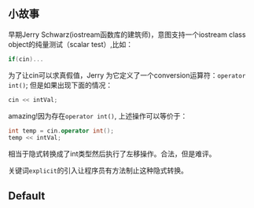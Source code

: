 ## 小故事
早期Jerry Schwarz(iostream函数库的建筑师)，意图支持一个iostream class object的纯量测试（scalar test）,比如：
```c++
if(cin)...
```
为了让cin可以求真假值，Jerry 为它定义了一个conversion运算符：`operator int()`;
但是如果出现下面的情况：
```c++
cin << intVal;
```
amazing!因为存在`operator int()`, 上述操作可以等价于：
```c++
int temp = cin.operator int();
temp << intVal;
```
相当于隐式转换成了int类型然后执行了左移操作。合法，但是难评。

关键词`explicit`的引入让程序员有方法制止这种隐式转换。

## Default 